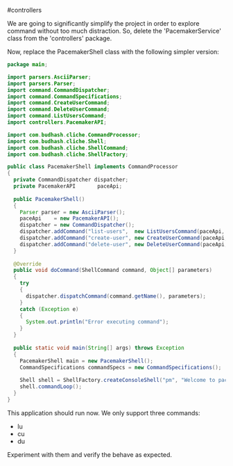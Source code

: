 #controllers

We are going to significantly simplify the project in order to explore command without too much distraction. So, delete the 'PacemakerService'
class from the 'controllers' package.

Now, replace the PacemakerShell class with the following simpler version:

~~~java
package main;

import parsers.AsciiParser;
import parsers.Parser;
import command.CommandDispatcher;
import command.CommandSpecifications;
import command.CreateUserCommand;
import command.DeleteUserCommand;
import command.ListUsersCommand;
import controllers.PacemakerAPI;

import com.budhash.cliche.CommandProcessor;
import com.budhash.cliche.Shell;
import com.budhash.cliche.ShellCommand;
import com.budhash.cliche.ShellFactory;

public class PacemakerShell implements CommandProcessor
{
  private CommandDispatcher dispatcher;
  private PacemakerAPI       paceApi;
  
  public PacemakerShell() 
  {
    Parser parser = new AsciiParser();
    paceApi    = new PacemakerAPI();
    dispatcher = new CommandDispatcher();
    dispatcher.addCommand("list-users",  new ListUsersCommand(paceApi,  parser));  
    dispatcher.addCommand("create-user", new CreateUserCommand(paceApi, parser));  
    dispatcher.addCommand("delete-user", new DeleteUserCommand(paceApi, parser));  
  }  
   
  @Override
  public void doCommand(ShellCommand command, Object[] parameters)
  {
    try
    {
      dispatcher.dispatchCommand(command.getName(), parameters);
    }
    catch (Exception e)
    {
      System.out.println("Error executing command");
    }
  } 
  
  public static void main(String[] args) throws Exception
  {
    PacemakerShell main = new PacemakerShell();
    CommandSpecifications commandSpecs = new CommandSpecifications();
    
    Shell shell = ShellFactory.createConsoleShell("pm", "Welcome to pacemaker-console - ?help for instructions", commandSpecs, main);
    shell.commandLoop();
  }
}
~~~

This application should run now. We only support three commands:

- lu
- cu
- du

Experiment with them and verify the behave as expected.
